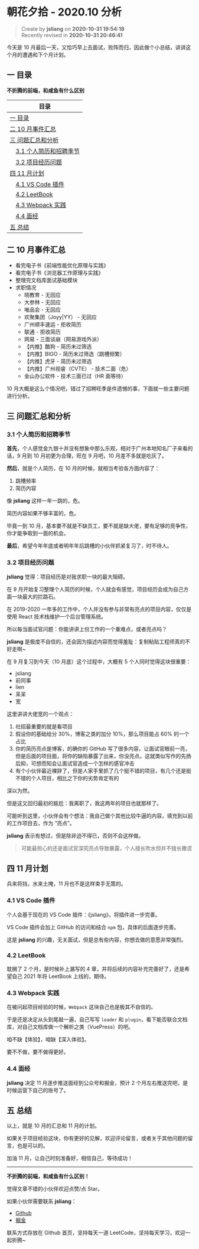 朝花夕拾 - 2020.10 分析
===

> Create by **jsliang** on **2020-10-31 19:54:18**  
> Recently revised in **2020-10-31 20:46:41**

今天是 10 月最后一天，又恰巧早上去面试，败阵而归，因此做个小总结，讲讲这个月的遭遇和下个月计划。

<!-- 目录开始 -->
## 一 目录

**不折腾的前端，和咸鱼有什么区别**

| 目录 |
| --- |
| [一 目录](#chapter-one) |
| [二 10 月事件汇总](#chapter-two) |
| [三 问题汇总和分析](#chapter-three) |
| &emsp;[3.1 个人简历和招聘季节](#chapter-three-one) |
| &emsp;[3.2 项目经历问题](#chapter-three-two) |
| [四 11 月计划](#chapter-four) |
| &emsp;[4.1 VS Code 插件](#chapter-four-one) |
| &emsp;[4.2 LeetBook](#chapter-four-two) |
| &emsp;[4.3 Webpack 实践](#chapter-four-three) |
| &emsp;[4.4 面经](#chapter-four-four) |
| [五 总结](#chapter-five) |
<!-- 目录结束 -->

## 二 10 月事件汇总



* 看完电子书《前端性能优化原理与实践》
* 看完电子书《浏览器工作原理与实践》
* 整理完文档库面试基础模块
* 求职情况
  * 晓教育 - 无回应
  * 大参林 - 无回应
  * 唯品会 - 无回应
  * 欢聚集团（Joyy|YY） - 无回应
  * 广州顺丰速运 - 拒收简历
  * 联通 - 拒收简历
  * 网易 - 三面谈崩（网易游戏外派）
  * 【内推】酷狗 - 简历未过筛选
  * 【内推】BIGO - 简历未过筛选（跳槽频繁）
  * 【内推】虎牙 - 简历未过筛选
  * 【内推】广州视睿（CVTE） - 技术二面（危）
  * 金山办公软件 - 技术三面已过（HR 面等待）

10 月大概是这么个情况吧，错过了招聘旺季是件遗憾的事，下面就一些主要问题进行分析。

## 三 问题汇总和分析



### 3.1 个人简历和招聘季节



**首先**，个人感觉金九银十并没有想象中那么乐观，相对于广州本地知名厂子来看的话，9 月到 10 月初更为合理，旺在 9 月吧，10 月差不多就是吃灰了。

**然后**，就是个人简历，在 10 月的时候，就相当考验各方面内容了：

1. 跳槽频率
2. 简历内容

像 **jsliang** 这样一年一跳的，危。

简历内容如果不够丰富的，危。

毕竟一到 10 月，基本要不就是不缺员工，要不就是缺大佬，要有足够的竞争性，你才能争取到一面的机会。

**最后**，希望今年年底或者明年年后跳槽的小伙伴抓紧复习了，时不待人。

### 3.2 项目经历问题



**jsliang** 觉得：项目经历是对我求职一块的最大阻碍。

在 9 月开始复习整理个人简历的时候，个人就会有感觉，项目经历会成为自己方面一块最大的拦路石。

在 2019-2020 一年多的工作中，个人并没有参与非常有亮点的项目内容，仅仅是使用 React 技术栈维护一个后台管理系统。

所以每当面试官问题：你能讲讲上份工作的一个重难点，或者亮点吗？

**jsliang** 是极度不自信的，还会因为描述内容而觉得羞耻：复制粘贴工程师真的不好走啊~

在 9 月复习到今天（10 月底）这个过程中，大概有 5 个人同时觉得这块很重要：

* jsliang
* 前同事
* lien
* 呆呆
* 宽

这里讲讲大佬宽的一个观点：

1. 社招最重要的就是看项目
2. 假设你的基础给分 30%，博客之类的加分 10%，那么项目能占 60% 的一个占比
3. 你的简历亮点是博客，的确你的 GitHub 写了很多内容，让面试官眼前一亮，但是后面的项目面，将你的缺陷暴露了出来，你没亮点。这就类似写作的先扬后抑，可想而知会让面试官造成一个怎样的感官冲击
4. 有个小伙伴最近裸辞了，但是人家手里抓了几个挺不错的项目，有几个还是挺不错的个人项目，相比之下你的劣势肯定有的

深以为然。

但是这又回归最初的尴尬：我离职了，我这两年的项目也就那样了。

可能听到这里，小伙伴会有个想法：我自己做个其他比较牛逼的内容，填充到以前的工作项目去，作为 “亮点”。

**jsliang** 表示有想过，但是除非迫不得已，否则不会这样做。

> 可能最担心的还是面试官深究亮点导致暴露，个人擅长吹水但并不擅长撒谎

## 四 11 月计划



兵来将挡，水来土掩，11 月也不是这样束手无策的。

### 4.1 VS Code 插件



个人会基于现在的 VS Code 插件：《jsliang》，将插件进一步完善。

VS Code 插件会加上 GitHub 的访问和结合 `npm` 包，具体的后面逐步完善。

这是 **jsliang** 的兴趣，无关面试，但是总有些内容，你想去做的意愿非常强烈。

### 4.2 LeetBook



耽搁了 2 个月，是时候补上漏写的 4 章，并将后续的内容补充完善好了，还是希望自己 2021 年将 LeetBook 上线的，期待。

### 4.3 Webpack 实践



在被问起项目经验的时候，`Webpack` 这块自己也是极其不自信的。

于是还是决定从头到尾敲一遍，自己写写 `loader` 和 `plugin`，看下能否联合文档库，对自己文档库做一个解析之类（VuePress）的吧。

咱不缺【体验】，咱缺【深入体验】。

要不不做，要不做得更好。

### 4.4 面经



**jsliang** 决定 11 月逐步推送面经到公众号和掘金，预计 2 个月左右推送完吧，是时候运营下自己的账号了。

## 五 总结



以上，就是 10 月的汇总和 11 月的计划。

如果关于项目经验这块，你有更好的见解，欢迎评论留言，或者关于其他问题的留言，也是可以的。

加油 11 月，让自己时刻准备好，相信自己，等待成功！

---

**不折腾的前端，和咸鱼有什么区别！**

觉得文章不错的小伙伴欢迎点赞/点 Star。

如果小伙伴需要联系 **jsliang**：

* [Github](https://github.com/LiangJunrong/document-library)
* [掘金](https://juejin.im/user/3403743728515246)

联系方式存放在 Github 首页，坚持每天一道 LeetCode，坚持每天学习，欢迎一起折腾~

